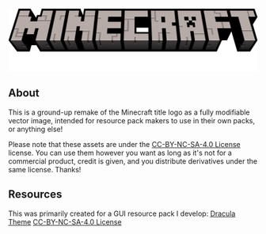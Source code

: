 ![title](./minecraft.svg)

## About

This is a ground-up remake of the Minecraft title logo as a fully modifiable vector image, intended for resource pack makers to use in their own packs, or anything else!

Please note that these assets are under the [CC-BY-NC-SA-4.0 License](./LICENSE.md) license. You can use them however you want as long as it's not for a commercial product, credit is given, and you distribute derivatives under the same license. Thanks!

## Resources

This was primarily created for a GUI resource pack I develop: [Dracula Theme](https://github.com/dracula/minecraft)
[CC-BY-NC-SA-4.0 License](./LICENSE.md)
